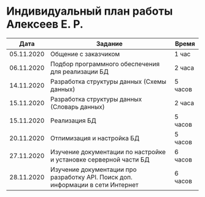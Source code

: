 # Индивидуальный план работы Алексеев Е. Р.

| Дата           | Задание                                              | Время     |
|----------------|------------------------------------------------------|-----------|
| 05.11.2020     | Общение с заказчиком                                 | 1 час     |
| 06.11.2020     | Подбор программного обеспечения для реализации БД    | 2 часа    |
| 14.11.2020     | Разработка структуры данных (Схемы данных)           | 5 часов   |
| 15.11.2020     | Разработка структуры данных (Словарь данных)         | 2 часа    |
| 15.11.2020     | Реализация БД                                        | 5 часов   |
| 20.11.2020     | Отпимизация и настройка БД                           | 5 часов   |
| 27.11.2020     | Изучение документации по настройке и установке серверной части БД | 6 часов   |
| 28.11.2020     | Изучение документации про разработку API. Поиск доп. информации в сети Интернет | 6 часов   |
